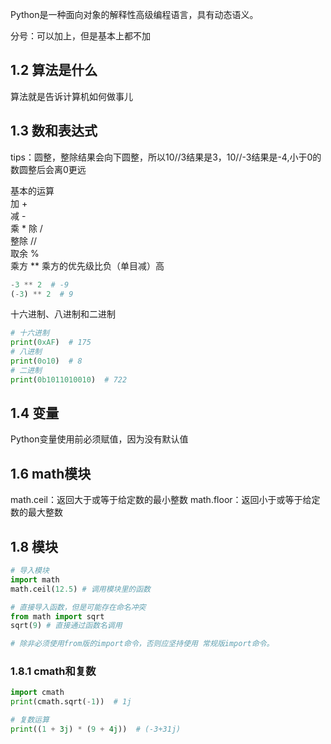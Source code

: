 Python是一种面向对象的解释性高级编程语言，具有动态语义。

分号：可以加上，但是基本上都不加

## 1.2 算法是什么

算法就是告诉计算机如何做事儿

## 1.3 数和表达式

tips：圆整，整除结果会向下圆整，所以10//3结果是3，10//-3结果是-4,小于0的数圆整后会离0更远

基本的运算  
加 +  
减 -  
乘 * 除 /  
整除 //  
取余 %  
乘方 **
乘方的优先级比负（单目减）高

```python
-3 ** 2  # -9
(-3) ** 2  # 9
```

十六进制、八进制和二进制

```python
# 十六进制
print(0xAF)  # 175
# 八进制
print(0o10)  # 8
# 二进制
print(0b1011010010)  # 722
```

## 1.4 变量
Python变量使用前必须赋值，因为没有默认值

## 1.6 math模块
math.ceil：返回大于或等于给定数的最小整数
math.floor：返回小于或等于给定数的最大整数

## 1.8 模块
```python
# 导入模块
import math
math.ceil(12.5) # 调用模块里的函数

# 直接导入函数，但是可能存在命名冲突
from math import sqrt
sqrt(9) # 直接通过函数名调用

# 除非必须使用from版的import命令，否则应坚持使用 常规版import命令。
```

### 1.8.1 cmath和复数
```python
import cmath
print(cmath.sqrt(-1))  # 1j

# 复数运算
print((1 + 3j) * (9 + 4j))  # (-3+31j)

```
